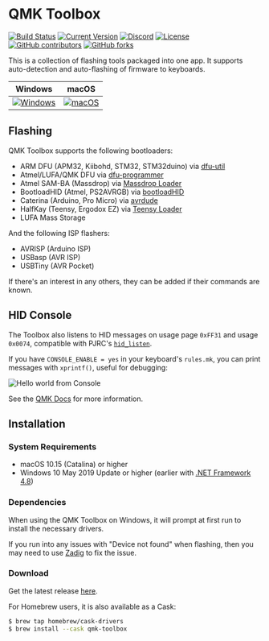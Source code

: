 # QMK Toolbox

[![Build Status](https://github.com/qmk/qmk_toolbox/workflows/CI/badge.svg?branch=master)](https://github.com/qmk/qmk_toolbox/actions?query=workflow%3ACI)
[![Current Version](https://img.shields.io/github/tag/qmk/qmk_toolbox.svg)](https://github.com/qmk/qmk_toolbox/tags)
[![Discord](https://img.shields.io/discord/440868230475677696.svg)](https://discord.gg/Uq7gcHh)
[![License](https://img.shields.io/github/license/qmk/qmk_toolbox)](https://github.com/qmk/qmk_toolbox/blob/master/LICENSE.md)
[![GitHub contributors](https://img.shields.io/github/contributors/qmk/qmk_toolbox.svg)](https://github.com/qmk/qmk_toolbox/pulse/monthly)
[![GitHub forks](https://img.shields.io/github/forks/qmk/qmk_toolbox.svg?style=social&label=Fork)](https://github.com/qmk/qmk_toolbox/)

This is a collection of flashing tools packaged into one app. It supports auto-detection and auto-flashing of firmware to keyboards.

|Windows|macOS|
|-------|-----|
|[![Windows](https://i.imgur.com/NjOaPrE.png)](https://i.imgur.com/NjOaPrE.png)|[![macOS](https://i.imgur.com/A6mfa5h.png)](https://i.imgur.com/A6mfa5h.png)|

## Flashing

QMK Toolbox supports the following bootloaders:

 - ARM DFU (APM32, Kiibohd, STM32, STM32duino) via [dfu-util](http://dfu-util.sourceforge.net/)
 - Atmel/LUFA/QMK DFU via [dfu-programmer](http://dfu-programmer.github.io/)
 - Atmel SAM-BA (Massdrop) via [Massdrop Loader](https://github.com/massdrop/mdloader)
 - BootloadHID (Atmel, PS2AVRGB) via [bootloadHID](https://www.obdev.at/products/vusb/bootloadhid.html)
 - Caterina (Arduino, Pro Micro) via [avrdude](http://nongnu.org/avrdude/)
 - HalfKay (Teensy, Ergodox EZ) via [Teensy Loader](https://pjrc.com/teensy/loader_cli.html)
 - LUFA Mass Storage

And the following ISP flashers:

 - AVRISP (Arduino ISP)
 - USBasp (AVR ISP)
 - USBTiny (AVR Pocket)

If there's an interest in any others, they can be added if their commands are known.

## HID Console

The Toolbox also listens to HID messages on usage page `0xFF31` and usage `0x0074`, compatible with PJRC's [`hid_listen`](https://www.pjrc.com/teensy/hid_listen.html).

If you have `CONSOLE_ENABLE = yes` in your keyboard's `rules.mk`, you can print messages with `xprintf()`, useful for debugging:

![Hello world from Console](https://i.imgur.com/iYTa5PB.png)

See the [QMK Docs](https://docs.qmk.fm/#/newbs_testing_debugging?id=debugging) for more information.

## Installation

### System Requirements

* macOS 10.15 (Catalina) or higher
* Windows 10 May 2019 Update or higher (earlier with [.NET Framework 4.8](https://docs.microsoft.com/en-us/dotnet/framework/migration-guide/versions-and-dependencies#net-framework-48))

### Dependencies

When using the QMK Toolbox on Windows, it will prompt at first run to install the necessary drivers.

If you run into any issues with "Device not found" when flashing, then you may need to use [Zadig](https://docs.qmk.fm/#/driver_installation_zadig) to fix the issue.

### Download

Get the latest release [here](https://github.com/qmk/qmk_toolbox/releases).

For Homebrew users, it is also available as a Cask:

```sh
$ brew tap homebrew/cask-drivers
$ brew install --cask qmk-toolbox
```
